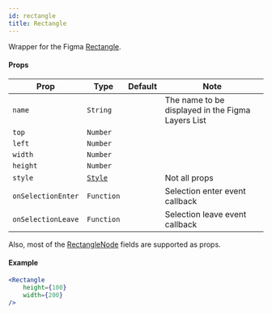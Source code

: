 ```yaml
---
id: rectangle
title: Rectangle
---
```


Wrapper for the Figma [Rectangle](https://www.figma.com/plugin-docs/api/RectangleNode/).

#### Props

| Prop       | Type     | Default | Note                                              |
| ---------- | -------- | ------- | ------------------------------------------------- |
| `name`     | `String` |         | The name to be displayed in the Figma Layers List |
| `top` | `Number` |  |  |
| `left` | `Number` |  |  |
| `width` | `Number` |  |  |
| `height` | `Number` |  |  |
| `style`    | [`Style`](/docs/styling)   |  | Not all props |
| `onSelectionEnter` | `Function` |  | Selection enter event callback  |
| `onSelectionLeave` | `Function` |  | Selection leave event callback  |

Also, most of the [RectangleNode](https://www.figma.com/plugin-docs/api/RectangleNode/) fields are supported as props.

#### Example

```jsx
<Rectangle
    height={100}
    width={200}
/>
```
